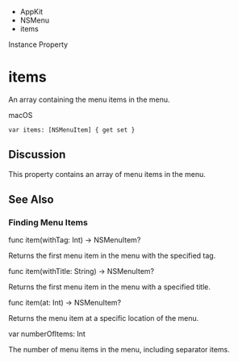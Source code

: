 

- AppKit
- NSMenu
-  items 

Instance Property

# items

An array containing the menu items in the menu.

macOS

``` source
var items: [NSMenuItem] { get set }
```

## Discussion

This property contains an array of menu items in the menu.

## See Also

### Finding Menu Items

func item(withTag: Int) -> NSMenuItem?

Returns the first menu item in the menu with the specified tag.

func item(withTitle: String) -> NSMenuItem?

Returns the first menu item in the menu with a specified title.

func item(at: Int) -> NSMenuItem?

Returns the menu item at a specific location of the menu.

var numberOfItems: Int

The number of menu items in the menu, including separator items.

